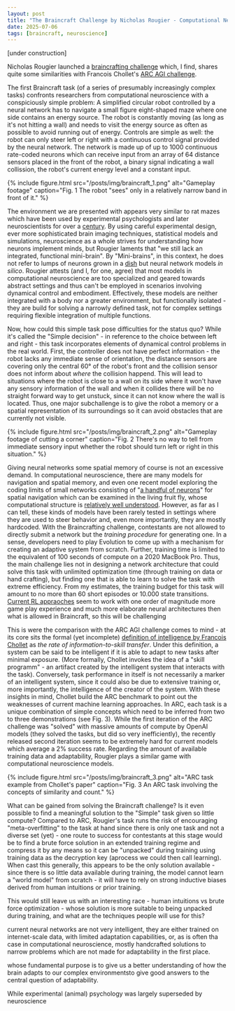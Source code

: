 ```yaml
---
layout: post
title: "The Braincraft Challenge by Nicholas Rougier - Computational Neuroscience's ARC AGI challenge"
date: 2025-07-06
tags: [braincraft, neuroscience]
---
```


[under construction]

Nicholas Rougier launched a [braincrafting challenge](https://github.com/rougier/braincraft) which, I find, shares quite some similarities with Francois Chollet's [ARC AGI challenge](https://arcprize.org/).

The first Braincraft task (of a series of presumably increasingly complex tasks) confronts researchers from computational neuroscience with a conspiciously simple problem: A simplified circular robot controlled by a neural network has to navigate a small figure eight-shaped maze where one side contains an energy source. The robot is constantly moving (as long as it's not hitting a wall) and needs to visit the energy source as often as possible to avoid running out of energy. Controls are simple as well: the robot can only steer left or right with a continuous control signal provided by the neural network. The network is made up of up to 1000 continuous rate-coded neurons which can receive input from an array of 64 distance sensors placed in the front of the robot, a binary signal indicating a wall collission, the robot's current energy level and a constant input. 

{% include figure.html
   src="/posts/img/braincraft_1.png"
   alt="Gameplay footage"
   caption="Fig. 1  The robot "sees" only in a relatively narrow band in front of it."
%}

The environment we are presented with appears very similar to rat mazes which have been used by experimental psychologists and later neuroscientists for over a [century](https://en.wikipedia.org/wiki/W._S._Small#Implications_of_maze_learning_and_rats). By using careful experimental design, ever more sophisticated brain imaging techniques, statistical models and simulations, neuroscience as a whole strives for understanding how neurons implement minds, but Rougier laments that "we still lack an integrated, functional mini-brain". By "Mini-brains", in this context, he does not refer to lumps of neurons grown in a [dish](https://doi.org/10.1016/j.neuron.2022.09.001) but neural network models *in silico*. Rougier attests (and I, for one, agree) that most models in computational neuroscience are too specialized and geared towards abstract settings and thus can't be employed in scenarios involving dynamical control and embodiment. Effectively, these models are neither integrated with a body nor a greater environment, but functionally isolated - they are build for solving a narrowly defined task, not for complex settings requiring flexible integration of multiple functions.

Now, how could this simple task pose difficulties for the status quo? While it's called the "Simple decision" - in reference to the choice between left and right - this task incorporates elements of dynamical control problems in the real world. First, the controller does not have perfect information - the robot lacks any immediate sense of orientation, the distance sensors are covering only the central 60° of the robot's front and the collision sensor does not inform about *where* the collision happend. This will lead to situations where the robot is close to a wall on its side where it won't have any sensory information of the wall and when it collides there will be no straight forward way to get unstuck, since it can not know where the wall is located. Thus, one major subchallenge is to give the robot a memory or a spatial representation of its surroundings so it can avoid obstacles that are currently not visible.

{% include figure.html
   src="/posts/img/braincraft_2.png"
   alt="Gameplay footage of cutting a corner"
   caption="Fig. 2  There's no way to tell from immediate sensory input whether the robot should turn left or right in this situation."
%}

Giving neural networks some spatial memory of course is not an excessive demand. In computational neuroscience, there are many models for navigation and spatial memory, and even one recent model exploring the coding limits of small networks consisting of "[a handful of neurons](https://doi.org/10.1038/s41593-024-01766-5)" for spatial navigation which can be examined in the living fruit fly, whose computational structure is [relatively well understood](https://doi.org/10.1016/j.conb.2021.12.001). However, as far as I can tell, these kinds of models have been rarely tested in settings where they are used to steer behavior and, even more importantly, they are mostly hardcoded. With the Braincrafting challenge, contestants are not allowed to directly submit a network but the *training procedure* for generating one. In a sense, developers need to play Evolution to come up with a mechanism for creating an adaptive system from scratch. Further, training time is limited to the equivalent of 100 seconds of compute on a 2020 MacBook Pro. Thus, the main challenge lies not in designing a network architecture that could solve this task with unlimited optimization time (through training on data or hand crafting), but finding one that is able to learn to solve the task with extreme efficiency. From my estimates, the training budget for this task will amount to no more than 60 short episodes or 10.000 state transitions. [Current RL appraoches](https://doi.org/10.48550/arXiv.2111.00210) seem to work with one order of magnitude more game play experience and much more elaborate neural architectures then what is allowed in Braincraft, so this will be challenging

This is were the comparison with the ARC AGI challenge comes to mind - at its core sits the formal (yet incomplete) [definition of intelligence by Francois Chollet](https://doi.org/10.48550/arXiv.1911.01547) as *the rate of information-to-skill transfer*. Under this definition, a system can be said to be intelligent if it is able to adapt to new tasks after minimal exposure. (More formally, Chollet invokes the idea of a "skill programm" - an artifact created by the intelligent system that interacts with the task). Conversely, task performance in itself is not necessarily a marker of an intelligent system, since it could also be due to extensive training or, more importantly, the intelligence of the creator of the system. With these insights in mind, Chollet build the ARC benchmark to point out the weaknesses of current machine learning approaches. In ARC, each task is a unique combination of simple concepts which need to be inferred from two to three demonstrations (see Fig. 3). While the first iteration of the ARC challenge was "solved" with massive amounts of compute by OpenAI models (they solved the tasks, but did so very inefficiently), the recently released second iteration seems to be extremely hard for current models which average a 2% success rate. Regarding the amount of available training data and adaptability, Rougier plays a similar game with computational neuroscience models.

{% include figure.html
   src="/posts/img/braincraft_3.png"
   alt="ARC task example from Chollet's paper"
   caption="Fig. 3  An ARC task involving the concepts of similarity and count."
%}

What can be gained from solving the Braincraft challenge? Is it even possible to find a meaningful solution to the "Simple" task given so little compute? Compared to ARC, Rougier's task runs the risk of encouraging "meta-overfitting" to the task at hand since there is only one task and not a diverse set (yet) - one route to success for contestants at this stage would be to find a brute force solution in an extended training regime and compress it by any means so it can be "unpacked" during training using training data as the decryption key (aprocess we could then call learning). When cast this generally, this appears to be the only solution available - since there is so little data available during training, the model cannot learn a "world model" from scratch - it will have to rely on strong inductive biases derived from human intuitions or prior training.

This would still leave us with an interesting race - human intuitions vs brute force optimization - whose solution is more suitable to being unpacked during training, and what are the techniques people will use for this?


current neural networks are not very intelligent, they are either trained on internet-scale data, with limited adaptation capabilities, or, as is often tha case in computational neuroscience, mostly handcrafted solutions to narrow problems which are not made for adaptability in the first place. 


whose fundamental purpose is to give us a better understanding of how the brain adapts to our complex environmentsto give good answers to the central question of adaptability.


While experimental (animal) psychology was largely superseded by neuroscience 
